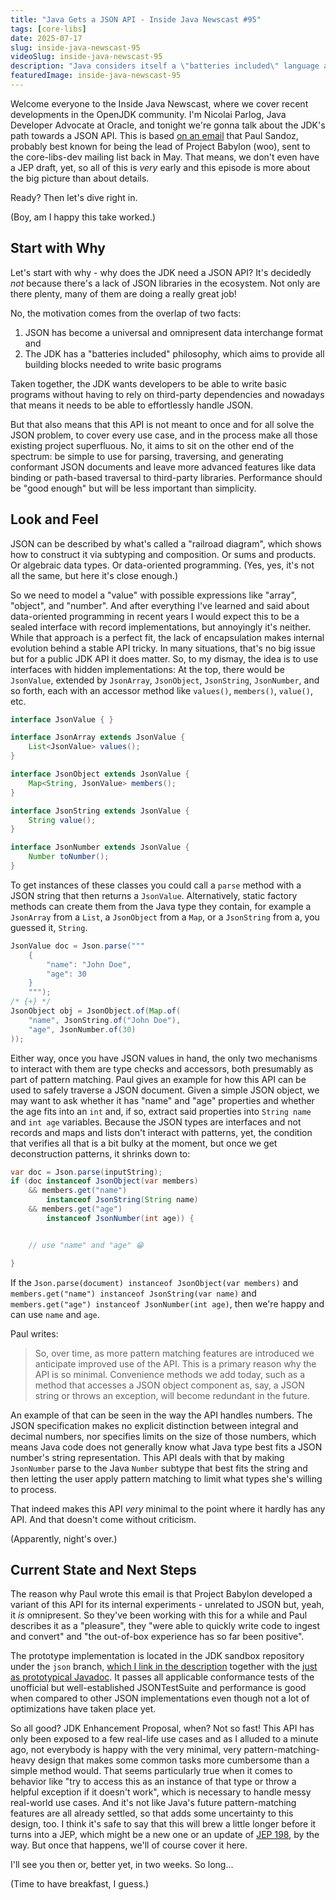 ```yaml
---
title: "Java Gets a JSON API - Inside Java Newscast #95"
tags: [core-libs]
date: 2025-07-17
slug: inside-java-newscast-95
videoSlug: inside-java-newscast-95
description: "Java considers itself a \"batteries included\" language and given JSON's ubiquity as a data exchange format, that means Java needs a JSON API."
featuredImage: inside-java-newscast-95
---
```


Welcome everyone to the Inside Java Newscast, where we cover recent developments in the OpenJDK community.
I'm Nicolai Parlog, Java Developer Advocate at Oracle, and tonight we're gonna talk about the JDK's path towards a JSON API.
This is based [on an email](https://mail.openjdk.org/pipermail/core-libs-dev/2025-May/145905.html) that Paul Sandoz, probably best known for being the lead of Project Babylon (woo), sent to the core-libs-dev mailing list back in May.
That means, we don't even have a JEP draft, yet, so all of this is _very_ early and this episode is more about the big picture than about details.

Ready?
Then let's dive right in.

(Boy, am I happy this take worked.)

## Start with Why

Let's start with why - why does the JDK need a JSON API?
It's decidedly _not_ because there's a lack of JSON libraries in the ecosystem.
Not only are there plenty, many of them are doing a really great job!

No, the motivation comes from the overlap of two facts:

1. JSON has become a universal and omnipresent data interchange format and
2. The JDK has a "batteries included" philosophy, which aims to provide all building blocks needed to write basic programs

Taken together, the JDK wants developers to be able to write basic programs without having to rely on third-party dependencies and nowadays that means it needs to be able to effortlessly handle JSON.

But that also means that this API is not meant to once and for all solve the JSON problem, to cover every use case, and in the process make all those existing project superfluous.
No, it aims to sit on the other end of the spectrum: be simple to use for parsing, traversing, and generating conformant JSON documents and leave more advanced features like data binding or path-based traversal to third-party libraries.
Performance should be "good enough" but will be less important than simplicity.

## Look and Feel

JSON can be described by what's called a "railroad diagram", which shows how to construct it via subtyping and composition.
Or sums and products.
Or algebraic data types.
Or data-oriented programming.
(Yes, yes, it's not all the same, but here it's close enough.)

<contentimage slug="json-value" options="bg"></contentimage>

So we need to model a "value" with possible expressions like "array", "object", and "number".
And after everything I've learned and said about data-oriented programming in recent years I would expect this to be a sealed interface with record implementations, but annoyingly it's neither.
While that approach is a perfect fit, the lack of encapsulation makes internal evolution behind a stable API tricky.
In many situations, that's no big issue but for a public JDK API it does matter.
So, to my dismay, the idea is to use interfaces with hidden implementations:
At the top, there would be `JsonValue`, extended by `JsonArray`, `JsonObject`, `JsonString`, `JsonNumber`, and so forth, each with an accessor method like `values()`, `members()`, `value()`, etc.

```java
interface JsonValue { }

interface JsonArray extends JsonValue {
	List<JsonValue> values();
}

interface JsonObject extends JsonValue {
	Map<String, JsonValue> members();
}

interface JsonString extends JsonValue {
	String value();
}

interface JsonNumber extends JsonValue {
	Number toNumber();
}
```

To get instances of these classes you could call a `parse` method with a JSON string that then returns a `JsonValue`.
Alternatively, static factory methods can create them from the Java type they contain, for example a `JsonArray` from a `List`, a `JsonObject` from a `Map`, or a `JsonString` from a, you guessed it, `String`.

```java
JsonValue doc = Json.parse("""
	{
		"name": "John Doe",
		"age": 30
	}
	""");
/* {+} */
JsonObject obj = JsonObject.of(Map.of(
	"name", JsonString.of("John Doe"),
	"age", JsonNumber.of(30)
));
```

Either way, once you have JSON values in hand, the only two mechanisms to interact with them are type checks and accessors, both presumably as part of pattern matching.
Paul gives an example for how this API can be used to safely traverse a JSON document.
Given a simple JSON object, we may want to ask whether it has "name" and "age" properties and whether the age fits into an `int` and, if so, extract said properties into `String name` and `int age` variables.
Because the JSON types are interfaces and not records and maps and lists don't interact with patterns, yet, the condition that verifies all that is a bit bulky at the moment, but once we get deconstruction patterns, it shrinks down to:

```java
var doc = Json.parse(inputString);
if (doc instanceof JsonObject(var members)
    && members.get("name")
		instanceof JsonString(String name)
    && members.get("age")
		instanceof JsonNumber(int age)) {


	// use "name" and "age" 😁

}
```

If the `Json.parse(document) instanceof JsonObject(var members)` and `members.get("name") instanceof JsonString(var name)` and `members.get("age") instanceof JsonNumber(int age)`, then we're happy and can use `name` and `age`.

Paul writes:

> So, over time, as more pattern matching features are introduced we anticipate improved use of the API.
> This is a primary reason why the API is so minimal.
> Convenience methods we add today, such as a method that accesses a JSON object component as, say, a JSON string or throws an exception, will become redundant in the future.

An example of that can be seen in the way the API handles numbers.
The JSON specification makes no explicit distinction between integral and decimal numbers, nor specifies limits on the size of those numbers, which means Java code does not generally know what Java type best fits a JSON number's string representation.
This API deals with that by making `JsonNumber` parse to the Java `Number` subtype that best fits the string and then letting the user apply pattern matching to limit what types she's willing to process.

That indeed makes this API _very_ minimal to the point where it hardly has any API.
And that doesn't come without criticism.

(Apparently, night's over.)

## Current State and Next Steps

The reason why Paul wrote this email is that Project Babylon developed a variant of this API for its internal experiments - unrelated to JSON but, yeah, it _is_ omnipresent.
So they've been working with this for a while and Paul describes it as a "pleasure", they "were able to quickly write code to ingest and convert" and "the out-of-box experience has so far been positive".

The prototype implementation is located in the JDK sandbox repository under the `json` branch, [which I link in the description](https://github.com/openjdk/jdk-sandbox/tree/json/src/java.base/share/classes/java/util/json) together with the [just as prototypical Javadoc](https://cr.openjdk.org/~naoto/json/javadoc/api/java.base/java/util/json/package-summary.html).
It passes all applicable conformance tests of the unofficial but well-established JSONTestSuite and performance is good when compared to other JSON implementations even though not a lot of optimizations have taken place yet.

So all good?
JDK Enhancement Proposal, when?
Not so fast!
This API has only been exposed to a few real-life use cases and as I alluded to a minute ago, not everybody is happy with the very minimal, very pattern-matching-heavy design that makes some common tasks more cumbersome than a simple method would.
That seems particularly true when it comes to behavior like "try to access this as an instance of that type or throw a helpful exception if it doesn't work", which is necessary to handle messy real-world use cases.
And it's not like Java's future pattern-matching features are all already settled, so that adds some uncertainty to this design, too.
I think it's safe to say that this will brew a little longer before it turns into a JEP, which might be a new one or an update of [JEP 198](https://openjdk.org/jeps/198), by the way.
But once that happens, we'll of course cover it here.

I'll see you then or, better yet, in two weeks.
So long...

(Time to have breakfast, I guess.)
